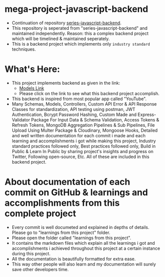 # mega-project-javascript-backend

- Continuation of repository [series-javascript-backend](https://github.com/navraj-singh-dev/series-javascript-backend).
- This repository is seperated from "series-javascript-backend" and maintained independently.
  Reason: this a complex backend project which will be timelined & maintained seperately.
- This is a backend project which implements only `industry standard` techniques.

# What's Here:

- This project implements backend as given in the link:
  - [Models Link](https://app.eraser.io/workspace/gddHmHCiWzarE75BKVjB)
  - Please click on the link to see what this backend project accomplish.
- This backend is inspired from most popular app called "YouTube".
- Many Schemas, Models, Controllers, Custom API Error & API Response Classes for standardization,
  API testing using postman, JWT Authentication, Bcrypt Password Hashing, Custom Made and Express-Validator Package For Input Data & Schema Validation,
  Access Tokens & Refresh Tokens, MongoDB Aggregation Pipelines & Sub Pipelines, File Upload Using Multer Package & Cloudinary, Mongoose Hooks,
  Detailed and well written documentation for each commit i made and each learning and accomplishments i got while making this project, 
  Industry standard practices followed only, Best practices followed only, Build in Public & Learn In Public by sharing project's insights and progress on Twitter, Following open-source, Etc. 
  All of these are included in this backend project.

# About documentation of each commit on GitHub &  learnings and accomplishments from this complete project
- Every commit is well documeted and explained in depths of details. Please go to "learnings from this project" folder.
- Please open the folder called "learnings from this project".
- It contains the markdown files which explain all the learnings i got and accomplishments i achieved throughout this project at a certain instance during this project.
- All the documentation is beautifully formatted for extra ease.
- This way other people will also learn and my documentation will surely save other developers time.
